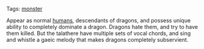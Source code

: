 Tags: [monster](Monsters)

Appear as normal [humans](Humans), descendants of dragons, and possess unique ability to completely dominate a dragon. Dragons hate them, and try to have them killed. But the talathere have multiple sets of vocal chords, and sing and whistle a gaeic melody that makes dragons completely subservient.